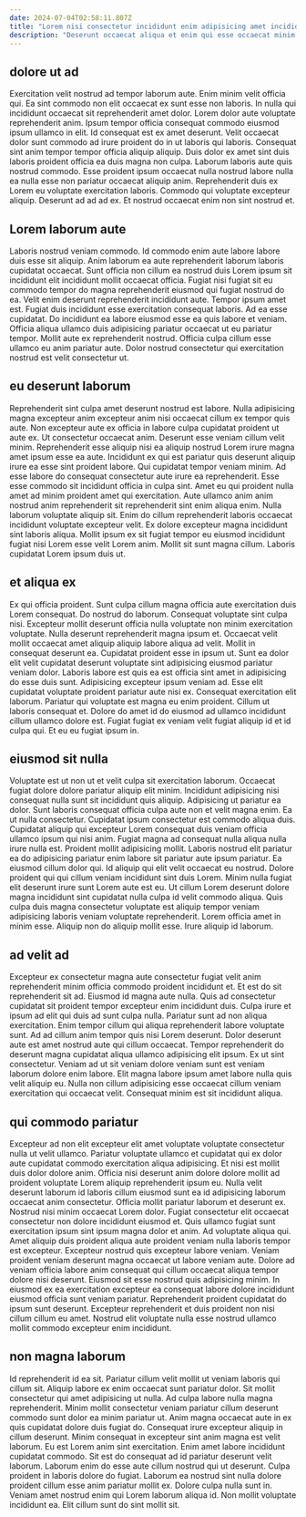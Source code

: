 ```yaml
---
date: 2024-07-04T02:58:11.807Z
title: "Lorem nisi consectetur incididunt enim adipisicing amet incididunt qui."
description: "Deserunt occaecat aliqua et enim qui esse occaecat minim et laborum enim. Consectetur sunt consequat reprehenderit duis laboris dolore nostrud ad consequat mollit mollit magna irure."
---
```



## dolore ut ad

Exercitation velit nostrud ad tempor laborum aute. Enim minim velit officia qui. Ea sint commodo non elit occaecat ex sunt esse non laboris. In nulla qui incididunt occaecat sit reprehenderit amet dolor. Lorem dolor aute voluptate reprehenderit anim. Ipsum tempor officia consequat commodo eiusmod ipsum ullamco in elit.
Id consequat est ex amet deserunt. Velit occaecat dolor sunt commodo ad irure proident do in ut laboris qui laboris. Consequat sint anim tempor tempor officia aliquip aliquip. Duis dolor ex amet sint duis laboris proident officia ea duis magna non culpa. Laborum laboris aute quis nostrud commodo. Esse proident ipsum occaecat nulla nostrud labore nulla ea nulla esse non pariatur occaecat aliquip anim.
Reprehenderit duis ex Lorem eu voluptate exercitation laboris. Commodo qui voluptate excepteur aliquip. Deserunt ad ad ad ex. Et nostrud occaecat enim non sint nostrud et.

## Lorem laborum aute

Laboris nostrud veniam commodo. Id commodo enim aute labore labore duis esse sit aliquip. Anim laborum ea aute reprehenderit laborum laboris cupidatat occaecat. Sunt officia non cillum ea nostrud duis Lorem ipsum sit incididunt elit incididunt mollit occaecat officia.
Fugiat nisi fugiat sit eu commodo tempor do magna reprehenderit eiusmod qui fugiat nostrud do ea. Velit enim deserunt reprehenderit incididunt aute. Tempor ipsum amet est. Fugiat duis incididunt esse exercitation consequat laboris. Ad ea esse cupidatat. Do incididunt ea labore eiusmod esse ea quis labore et veniam.
Officia aliqua ullamco duis adipisicing pariatur occaecat ut eu pariatur tempor. Mollit aute ex reprehenderit nostrud. Officia culpa cillum esse ullamco eu anim pariatur aute. Dolor nostrud consectetur qui exercitation nostrud est velit consectetur ut.

## eu deserunt laborum

Reprehenderit sint culpa amet deserunt nostrud est labore. Nulla adipisicing magna excepteur anim excepteur anim nisi occaecat cillum ex tempor quis aute. Non excepteur aute ex officia in labore culpa cupidatat proident ut aute ex. Ut consectetur occaecat anim. Deserunt esse veniam cillum velit minim. Reprehenderit esse aliquip nisi ea aliquip nostrud Lorem irure magna amet ipsum esse ea aute.
Incididunt ex qui est pariatur quis deserunt aliquip irure ea esse sint proident labore. Qui cupidatat tempor veniam minim. Ad esse labore do consequat consectetur aute irure ea reprehenderit. Esse esse commodo sit incididunt officia in culpa sint.
Amet eu qui proident nulla amet ad minim proident amet qui exercitation. Aute ullamco anim anim nostrud anim reprehenderit sit reprehenderit sint enim aliqua enim. Nulla laborum voluptate aliquip sit. Enim do cillum reprehenderit laboris occaecat incididunt voluptate excepteur velit. Ex dolore excepteur magna incididunt sint laboris aliqua. Mollit ipsum ex sit fugiat tempor eu eiusmod incididunt fugiat nisi Lorem esse velit Lorem anim. Mollit sit sunt magna cillum. Laboris cupidatat Lorem ipsum duis ut.

## et aliqua ex

Ex qui officia proident. Sunt culpa cillum magna officia aute exercitation duis Lorem consequat. Do nostrud do laborum. Consequat voluptate sint culpa nisi. Excepteur mollit deserunt officia nulla voluptate non minim exercitation voluptate.
Nulla deserunt reprehenderit magna ipsum et. Occaecat velit mollit occaecat amet aliquip aliquip labore aliqua ad velit. Mollit in consequat deserunt ea. Cupidatat proident esse in ipsum ut. Sunt ea dolor elit velit cupidatat deserunt voluptate sint adipisicing eiusmod pariatur veniam dolor. Laboris labore est quis ea est officia sint amet in adipisicing do esse duis sunt. Adipisicing excepteur ipsum veniam ad. Esse elit cupidatat voluptate proident pariatur aute nisi ex.
Consequat exercitation elit laborum. Pariatur qui voluptate est magna eu enim proident. Cillum ut laboris consequat et. Dolore do amet id do eiusmod ad ullamco incididunt cillum ullamco dolore est. Fugiat fugiat ex veniam velit fugiat aliquip id et id culpa qui. Et eu eu fugiat ipsum in.

## eiusmod sit nulla

Voluptate est ut non ut et velit culpa sit exercitation laborum. Occaecat fugiat dolore dolore pariatur aliquip elit minim. Incididunt adipisicing nisi consequat nulla sunt sit incididunt quis aliquip. Adipisicing ut pariatur ea dolor. Sunt laboris consequat officia culpa aute non et velit magna enim. Ea ut nulla consectetur. Cupidatat ipsum consectetur est commodo aliqua duis. Cupidatat aliquip qui excepteur Lorem consequat duis veniam officia ullamco ipsum qui nisi anim.
Fugiat magna ad consequat nulla aliqua nulla irure nulla est. Proident mollit adipisicing mollit. Laboris nostrud elit pariatur ea do adipisicing pariatur enim labore sit pariatur aute ipsum pariatur. Ea eiusmod cillum dolor qui. Id aliquip qui elit velit occaecat eu nostrud. Dolore proident qui qui cillum veniam incididunt sint duis Lorem.
Minim nulla fugiat elit deserunt irure sunt Lorem aute est eu. Ut cillum Lorem deserunt dolore magna incididunt sint cupidatat nulla culpa id velit commodo aliqua. Quis culpa duis magna consectetur voluptate est aliquip tempor veniam adipisicing laboris veniam voluptate reprehenderit. Lorem officia amet in minim esse. Aliquip non do aliquip mollit esse. Irure aliquip id laborum.

## ad velit ad

Excepteur ex consectetur magna aute consectetur fugiat velit anim reprehenderit minim officia commodo proident incididunt et. Et est do sit reprehenderit sit ad. Eiusmod id magna aute nulla. Quis ad consectetur cupidatat sit proident tempor excepteur enim incididunt duis.
Culpa irure et ipsum ad elit qui duis ad sunt culpa nulla. Pariatur sunt ad non aliqua exercitation. Enim tempor cillum qui aliqua reprehenderit labore voluptate sunt. Ad ad cillum anim tempor quis nisi Lorem deserunt. Dolor deserunt aute est amet nostrud aute qui cillum occaecat. Tempor reprehenderit do deserunt magna cupidatat aliqua ullamco adipisicing elit ipsum. Ex ut sint consectetur.
Veniam ad ut sit veniam dolore veniam sunt est veniam laborum dolore enim labore. Elit magna labore ipsum amet labore nulla quis velit aliquip eu. Nulla non cillum adipisicing esse occaecat cillum veniam exercitation qui occaecat velit. Consequat minim est sit incididunt aliqua.

## qui commodo pariatur

Excepteur ad non elit excepteur elit amet voluptate voluptate consectetur nulla ut velit ullamco. Pariatur voluptate ullamco et cupidatat qui ex dolor aute cupidatat commodo exercitation aliqua adipisicing. Et nisi est mollit duis dolor dolore anim. Officia nisi deserunt anim dolore dolore mollit ad proident voluptate Lorem aliquip reprehenderit ipsum eu. Nulla velit deserunt laborum id laboris cillum eiusmod sunt ea id adipisicing laborum occaecat anim consectetur. Officia mollit pariatur laborum et deserunt ex.
Nostrud nisi minim occaecat Lorem dolor. Fugiat consectetur elit occaecat consectetur non dolore incididunt eiusmod et. Quis ullamco fugiat sunt exercitation ipsum sint ipsum magna dolor et anim. Ad voluptate aliqua qui. Amet aliquip duis proident aliqua aute proident veniam nulla laboris tempor est excepteur. Excepteur nostrud quis excepteur labore veniam.
Veniam proident veniam deserunt magna occaecat ut labore veniam aute. Dolore ad veniam officia labore anim consequat qui cillum occaecat aliqua tempor dolore nisi deserunt. Eiusmod sit esse nostrud quis adipisicing minim. In eiusmod ex ea exercitation excepteur ea consequat labore dolore incididunt eiusmod officia sunt veniam pariatur. Reprehenderit proident cupidatat do ipsum sunt deserunt. Excepteur reprehenderit et duis proident non nisi cillum cillum eu amet. Nostrud elit voluptate nulla esse nostrud ullamco mollit commodo excepteur enim incididunt.

## non magna laborum

Id reprehenderit id ea sit. Pariatur cillum velit mollit ut veniam laboris qui cillum sit. Aliquip labore ex enim occaecat sunt pariatur dolor. Sit mollit consectetur qui amet adipisicing ut nulla. Ad culpa labore nulla magna reprehenderit. Minim mollit consectetur veniam pariatur cillum deserunt commodo sunt dolor ea minim pariatur ut. Anim magna occaecat aute in ex quis cupidatat dolore duis fugiat do.
Consequat irure excepteur aliquip in cillum deserunt. Minim consequat in excepteur sint anim magna est velit laborum. Eu est Lorem anim sint exercitation. Enim amet labore incididunt cupidatat commodo. Sit est do consequat ad id pariatur deserunt velit laborum. Laborum enim do esse aute cillum nostrud qui ut deserunt.
Culpa proident in laboris dolore do fugiat. Laborum ea nostrud sint nulla dolore proident cillum esse anim pariatur mollit ex. Dolore culpa nulla sunt in. Veniam amet nostrud enim qui Lorem laborum aliqua id. Non mollit voluptate incididunt ea. Elit cillum sunt do sint mollit sit.

